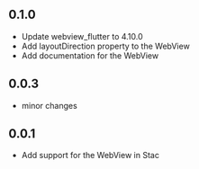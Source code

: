 ## 0.1.0

* Update webview_flutter to 4.10.0
* Add layoutDirection property to the WebView
* Add documentation for the WebView

## 0.0.3

* minor changes

## 0.0.1

* Add support for the WebView in Stac
